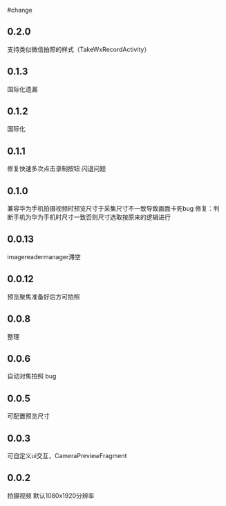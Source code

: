 
#change

0.2.0
-------
支持类似微信拍照的样式（TakeWxRecordActivity）


0.1.3
------
国际化遗漏

0.1.2
-------
国际化

0.1.1
------
修复快速多次点击录制按钮 闪退问题

0.1.0
-------
兼容华为手机拍摄视频时预览尺寸于采集尺寸不一致导致画面卡死bug
修复：判断手机为华为手机时尺寸一致否则尺寸选取按原来的逻辑进行


0.0.13
-------
imagereadermanager滞空

0.0.12
------
预览聚焦准备好后方可拍照

0.0.8
--------
整理

0.0.6
-------
自动对焦拍照 bug

0.0.5
------
可配置预览尺寸

0.0.3
-------
可自定义ui交互，CameraPreviewFragment

0.0.2
------
拍摄视频 默认1080x1920分辨率